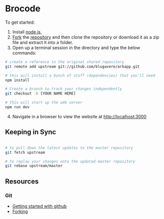 # Brocode

To get started:

1. Install [node.js,](https://nodejs.org/en/)
2. [Fork](https://github.com/blugavere/arkapp#fork-destination-box) the [repository](https://github.com/blugavere/arkapp) and then clone the repository or download it as a zip file and extract it into a folder.
3. Open up a terminal session in the directory and type the below commands:

```bash
# create a reference to the original shared repository
git remote add upstream git://github.com/blugavere/arkapp.git

# this will install a bunch of stuff (dependencies) that you'll need
npm install

# Create a branch to track your changes independently
git checkout -b [YOUR NAME HERE]

# this will start up the web server
npm run dev

```

4. Navigate in a browser to view the website at [http://localhost:3000](http://localhost:3000)


## Keeping in Sync

```bash

# to pull down the latest updates to the master repository
git fetch upstream

# to replay your changes onto the updated master repository
git rebase upstream/master

```

## Resources

### Git
- [Getting started with github](https://guides.github.com/activities/hello-world/)
- [Forking](https://guides.github.com/activities/forking/)
